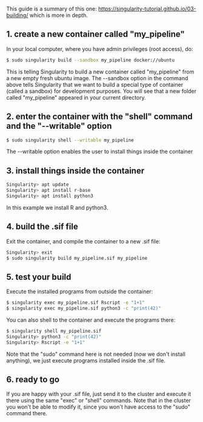 This guide is a summary of this one:
https://singularity-tutorial.github.io/03-building/ which is more in depth.

## 1. create a new container called "my_pipeline"
In your local computer, where you have admin privileges (root access), do:
```sh
$ sudo singularity build --sandbox my_pipeline docker://ubuntu
```
This is telling Singularity to build a new container called "my_pipeline" from
a new empty fresh ubuntu image.  The --sandbox option in the command above
tells Singularity that we want to build a special type of container (called a
sandbox) for development purposes. You will see that a new folder called
"my_pipeline" appeared in your current directory.

## 2. enter the container with the "shell" command and the "--writable" option
```sh
$ sudo singularity shell --writable my_pipeline
```
The --writable option enables the user to install things inside the container

## 3. install things inside the container
```sh
Singularity> apt update
Singularity> apt install r-base
Singularity> apt install python3
```
In this example we install R and python3.

## 4. build the .sif file
Exit the container, and compile the container to a new .sif file:
```sh
Singularity> exit
$ sudo singularity build my_pipeline.sif my_pipeline
```

## 5. test your build
Execute the installed programs from outside the container:
```sh
$ singularity exec my_pipeline.sif Rscript -e "1+1"
$ singularity exec my_pipeline.sif python3 -c "print(42)"
```
You can also shell to the container and execute the programs there:
```sh
$ singularity shell my_pipeline.sif
Singularity> python3 -c "print(42)"
Singularity> Rscript -e "1+1"
```
Note that the "sudo" command here is not needed (now we don't install
anything), we just execute programs installed inside the .sif file.

## 6. ready to go
If you are happy with your .sif file, just send it to the cluster and execute
it there using the same "exec" or "shell" commands. Note that in the cluster
you won't be able to modify it, since you won't have access to the "sudo"
command there.
